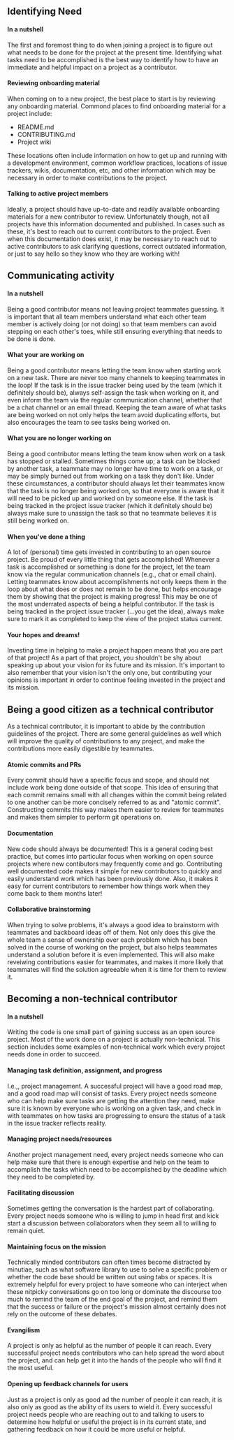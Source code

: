 ## Identifying Need

#### In a nutshell

The first and foremost thing to do when joining a project is to figure out what needs to be done
for the project at the present time. Identifying what tasks need to be accomplished is the best
way to identify how to have an immediate and helpful impact on a project as a contributor.

#### Reviewing onboarding material

When coming on to a new project, the best place to start is by reviewing any onboarding material.
Commond places to find onboarding material for a project include:

- README.md
- CONTRIBUTING.md
- Project wiki

These locations often include information on how to get up and running with a development environment,
common workflow practices, locations of issue trackers, wikis, documentation, etc, and other information
which may be necessary in order to make contributions to the project.

#### Talking to active project members

Ideally, a project should have up-to-date and readily available onboarding materials for a new contributor
to review. Unfortunately though, not all projects have this information documented and published. In cases
such as these, it's best to reach out to current contributors to the project. Even when this documentation
does exist, it may be necessary to reach out to active contributors to ask clarifying questions,
correct outdated information, or just to say hello so they know who they are working with!

## Communicating activity

#### In a nutshell

Being a good contributor means not leaving project teammates guessing. It is important that all team members
understand what each other team member is actively doing (or not doing) so that team members can avoid stepping
on each other's toes, while still ensuring everything that needs to be done is done.

#### What your are working on

Being a good contributor means letting the team know when starting work on a new task. There are never too many channels
to keeping teammates in the loop! If the task is in the issue tracker being used by the team (which it definitely should be),
always self-assign the task when working on it, and even inform the team via the regular communication channel, whether that
be a chat channel or an email thread. Keeping the team aware of what tasks are being worked on not only helps the team avoid
duplicating efforts, but also encourages the team to see tasks being worked on.

#### What you are no longer working on

Being a good contributor means letting the team know when work on a task has stopped or stalled. Sometimes things come up;
a task can be blocked by another task, a teammate may no longer have time to work on a task, or may be simply burned out from
working on a task they don't like. Under these circumstances, a contributor should always let their teammates know that the
task is no longer being worked on, so that everyone is aware that it will need to be picked up and worked on by someone else.
If the task is being tracked in the project issue tracker (which it definitely should be) always make sure to unassign the task
so that no teammate believes it is still being worked on.

#### When you've done a thing

A lot of (personal) time gets invested in contributing to an open source project. Be proud of every little thing that gets
accomplished! Whenever a task is accomplished or something is done for the project, let the team know via the regular communication
channels (e.g., chat or email chain). Letting teammates know about accomplishments not only keeps them in the loop about what does
or does not remain to be done, but helps encourage them by showing that the project is making progress! This may be one of the most
underrated aspects of being a helpful contributor. If the task is being tracked in the project issue tracker (...you get the idea),
always make sure to mark it as completed to keep the view of the project status current.

#### Your hopes and dreams!

Investing time in helping to make a project happen means that you are part of that project! As a part of that project, you shouldn't
be shy about speaking up about your vision for its future and its mission. It's important to also remember that your vision isn't the
only one, but contributing your opinions is important in order to continue feeling invested in the project and its mission.

## Being a good citizen as a technical contributor

As a technical contributor, it is important to abide by the contribution guidelines of the project. There are some general guidelines
as well which will improve the quality of contributions to any project, and make the contributions more easily digestible by teammates.

#### Atomic commits and PRs

Every commit should have a specific focus and scope, and should not include work being done outside of that scope. This idea of ensuring
that each commit remains small with all changes within the commit being related to one another can be more concisely referred to as
and "atomic commit". Constructing commits this way makes them easier to review for teammates and makes them simpler to perform git
operations on.

#### Documentation

New code should always be documented! This is a general coding best practice, but comes into particular focus when working on open source
projects where new contibutors may frequently come and go. Contributing well documented code makes it simple for new contributors to quickly
and easily understand work which has been previously done. Also, it makes it easy for current contributors to remember how things work
when they come back to them months later!

#### Collaborative brainstorming

When trying to solve problems, it's always a good idea to brainstorm with teammates and backboard ideas off of them. Not only does this
give the whole team a sense of ownership over each problem which has been solved in the course of working on the project, but also helps
teammates understand a solution before it is even implemented. This will also make reveiwing contributions easier for teammates, and makes
it more likely that teammates will find the solution agreeable when it is time for them to review it.

## Becoming a non-technical contributor

#### In a nutshell

Writing the code is one small part of gaining success as an open source project. Most of the work done on a project is actually non-technical.
This section includes some examples of non-technical work which every project needs done in order to succeed.

#### Managing task definition, assignment, and progress

I.e.,, project management. A successful project will have a good road map, and a good road map will consist of tasks. Every project needs
someone who can help make sure tasks are getting the attention they need, make sure it is known by everyone who is working on a given task,
and check in with teammates on how tasks are progressing to ensure the status of a task in the issue tracker reflects reality.

#### Managing project needs/resources

Another project management need, every project needs someone who can help make sure that there is enough expertise and help on the team
to accomplish the tasks which need to be accomplished by the deadline which they need to be completed by.

#### Facilitating discussion

Sometimes getting the conversation is the hardest part of collaborating. Every project needs someone who is willing to jump in head first
and kick start a discussion between collaborators when they seem all to willing to remain quiet.

#### Maintaining focus on the mission

Technically minded contributors can often times become distracted by minutiae, such as what software library to use to solve a specific problem
or whether the code base should be written out using tabs or spaces. It is extremely helpful for every project to have someone who can interject
when these nitpicky conversations go on too long or dominate the discourse too much to remind the team of the end goal of the project, and remind
them that the success or failure or the project's mission almost certainly does not rely on the outcome of these debates.

#### Evangilism

A project is only as helpful as the number of people it can reach. Every successful project needs contributors who can help spread the word about
the project, and can help get it into the hands of the people who will find it the most useful.

#### Opening up feedback channels for users

Just as a project is only as good ad the number of people it can reach, it is also only as good as the ability of its users to wield it. Every
successful project needs people who are reaching out to and talking to users to determine how helpful or useful the project is in its current
state, and gathering feedback on how it could be more useful or helpful.
